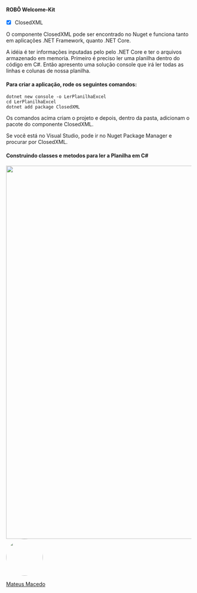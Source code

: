 #### ROBÔ Welcome-Kit

- [x] ClosedXML

O componente ClosedXML pode ser encontrado no Nuget e funciona tanto em aplicações .NET Framework, quanto .NET Core.

A idéia é ter informações inputadas pelo pelo .NET Core e ter o arquivos armazenado em memoria. Primeiro é preciso ler uma planilha dentro do código em C#. Então apresento uma solução console que irá ler todas as linhas e colunas de nossa planilha.

#### Para criar a aplicação, rode os seguintes comandos:

```
dotnet new console -o LerPlanilhaExcel
cd LerPlanilhaExcel
dotnet add package ClosedXML 
```
Os comandos acima criam o projeto e depois, dentro da pasta, adicionam o pacote do componente ClosedXML.

Se você está no Visual Studio, pode ir no Nuget Package Manager e procurar por ClosedXML.

#### Construindo classes e metodos para ler a Planilha em C#
<img src="https://github.com/MateusMaceedo/robo-welcome-kit/blob/main/img/code.png?raw=true" width="1300" height="1012">

<a href="https://www.linkedin.com/in/mateus-macedo-937a32163/">
 <img style="border-radius:50%" width="100px; "src="https://avatars.githubusercontent.com/u/63172367?s=460&u=11fd26ea8a7f5663d7707d7ef254e4f8bfca1b05&v=4"/>
 <p>Mateus Macedo</p>
</a>
